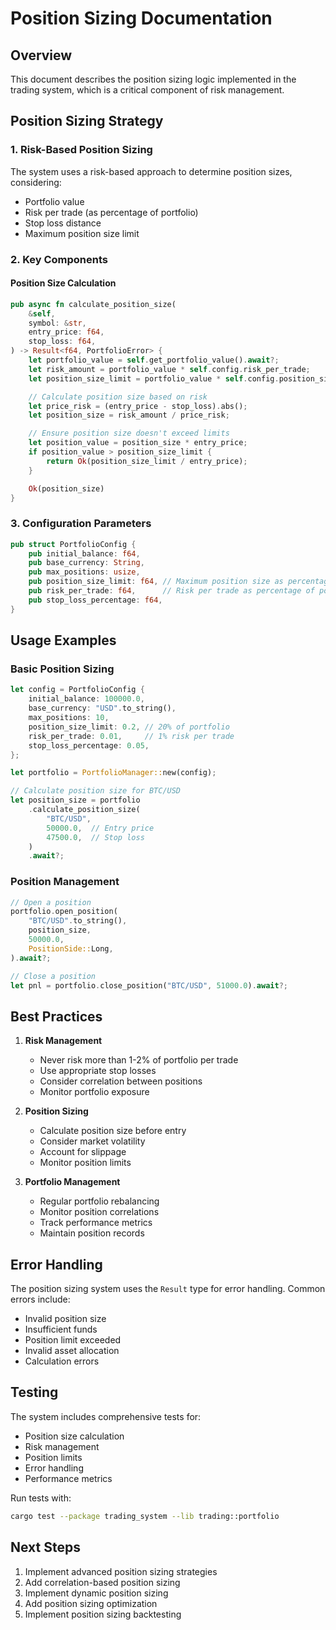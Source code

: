 # Position Sizing Documentation

## Overview
This document describes the position sizing logic implemented in the trading system, which is a critical component of risk management.

## Position Sizing Strategy

### 1. Risk-Based Position Sizing
The system uses a risk-based approach to determine position sizes, considering:
- Portfolio value
- Risk per trade (as percentage of portfolio)
- Stop loss distance
- Maximum position size limit

### 2. Key Components

#### Position Size Calculation
```rust
pub async fn calculate_position_size(
    &self,
    symbol: &str,
    entry_price: f64,
    stop_loss: f64,
) -> Result<f64, PortfolioError> {
    let portfolio_value = self.get_portfolio_value().await?;
    let risk_amount = portfolio_value * self.config.risk_per_trade;
    let position_size_limit = portfolio_value * self.config.position_size_limit;

    // Calculate position size based on risk
    let price_risk = (entry_price - stop_loss).abs();
    let position_size = risk_amount / price_risk;

    // Ensure position size doesn't exceed limits
    let position_value = position_size * entry_price;
    if position_value > position_size_limit {
        return Ok(position_size_limit / entry_price);
    }

    Ok(position_size)
}
```

### 3. Configuration Parameters

```rust
pub struct PortfolioConfig {
    pub initial_balance: f64,
    pub base_currency: String,
    pub max_positions: usize,
    pub position_size_limit: f64, // Maximum position size as percentage of portfolio
    pub risk_per_trade: f64,      // Risk per trade as percentage of portfolio
    pub stop_loss_percentage: f64,
}
```

## Usage Examples

### Basic Position Sizing
```rust
let config = PortfolioConfig {
    initial_balance: 100000.0,
    base_currency: "USD".to_string(),
    max_positions: 10,
    position_size_limit: 0.2, // 20% of portfolio
    risk_per_trade: 0.01,     // 1% risk per trade
    stop_loss_percentage: 0.05,
};

let portfolio = PortfolioManager::new(config);

// Calculate position size for BTC/USD
let position_size = portfolio
    .calculate_position_size(
        "BTC/USD",
        50000.0,  // Entry price
        47500.0,  // Stop loss
    )
    .await?;
```

### Position Management
```rust
// Open a position
portfolio.open_position(
    "BTC/USD".to_string(),
    position_size,
    50000.0,
    PositionSide::Long,
).await?;

// Close a position
let pnl = portfolio.close_position("BTC/USD", 51000.0).await?;
```

## Best Practices

1. **Risk Management**
   - Never risk more than 1-2% of portfolio per trade
   - Use appropriate stop losses
   - Consider correlation between positions
   - Monitor portfolio exposure

2. **Position Sizing**
   - Calculate position size before entry
   - Consider market volatility
   - Account for slippage
   - Monitor position limits

3. **Portfolio Management**
   - Regular portfolio rebalancing
   - Monitor position correlations
   - Track performance metrics
   - Maintain position records

## Error Handling
The position sizing system uses the `Result` type for error handling. Common errors include:
- Invalid position size
- Insufficient funds
- Position limit exceeded
- Invalid asset allocation
- Calculation errors

## Testing
The system includes comprehensive tests for:
- Position size calculation
- Risk management
- Position limits
- Error handling
- Performance metrics

Run tests with:
```bash
cargo test --package trading_system --lib trading::portfolio
```

## Next Steps
1. Implement advanced position sizing strategies
2. Add correlation-based position sizing
3. Implement dynamic position sizing
4. Add position sizing optimization
5. Implement position sizing backtesting 